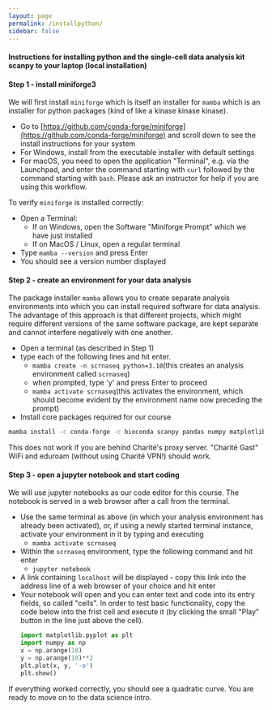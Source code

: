 ```yaml
---
layout: page
permalink: /installpython/
sidebar: false
---
```


#### Instructions for installing python and the single-cell data analysis kit scanpy to your laptop (local installation)

#### Step 1 - install miniforge3

We will first install `miniforge` which is itself an installer for `mamba` which is an installer for python packages (kind of like a kinase kinase kinase).
- Go to [https://github.com/conda-forge/miniforge](https://github.com/conda-forge/miniforge) and scroll down to see the install instructions for your system
- For Windows, install from the executable installer with default settings
- For macOS, you need to open the application "Terminal", e.g. via the Launchpad, and enter the command starting with `curl` followed by the command starting with `bash`. Please ask an instructor for help if you are using this workflow.

To verify `miniforge` is installed correctly:
- Open a Terminal:
	- If on Windows, open the Software "Miniforge Prompt" which we have just installed
	- If on MacOS / Linux, open a regular terminal
- Type `mamba --version` and press Enter
- You should see a version number displayed


#### Step 2 - create an environment for your data analysis

The package installer `mamba` allows you to create separate analysis environments into which you can install required software for data analysis. The advantage of this approach is that different projects, which might require different versions of the same software package, are kept separate and cannot interfere negatively with one another.
- Open a terminal (as described in Step 1)
- type each of the following lines and hit enter.
	- `mamba create -n scrnaseq python=3.10`(this creates an analysis environment called `scrnaseq`)
    - when prompted, type 'y' and press Enter to proceed
	- `mamba activate scrnaseq`(this activates the environment, which should become evident by the environment name now preceding the prompt)
- Install core packages required for our course
 ```bash
mamba install -c conda-forge -c bioconda scanpy pandas numpy matplotlib seaborn jupyter notebook scikit-learn scipy h5py openpyxl leidenalg python-igraph -y
```
This does not work if you are behind Charité's proxy server. "Charité Gast" WiFi and eduroam (without using Charité VPN!) should work.
#### Step 3 - open a jupyter notebook and start coding

We will use jupyter notebooks as our code editor for this course. The notebook is served in a web browser after a call from the terminal.
- Use the same terminal as above (in which your analysis environment has already been activated), or, if using a newly started terminal instance, activate your environment in it by typing and executing
	- `mamba activate scrnaseq`
- Within the `scrnaseq` environment, type the following command and hit enter
	- `jupyter notebook`
- A link containing `localhost` will be displayed - copy this link into the address line of a web browser of your choice and hit enter
- Your notebook will open and you can enter text and code into its entry fields, so called "cells". In order to test basic functionality, copy the code below into the frist cell and execute it (by clicking the small "Play" button in the line just above the cell).
	```python
	import matplotlib.pyplot as plt
	import numpy as np
	x = np.arange(10)
	y = np.arange(10)**2
	plt.plot(x, y, '-o')
	plt.show()
	```
If everything worked correctly, you should see a quadratic curve. You are ready to move on to the data science intro.

